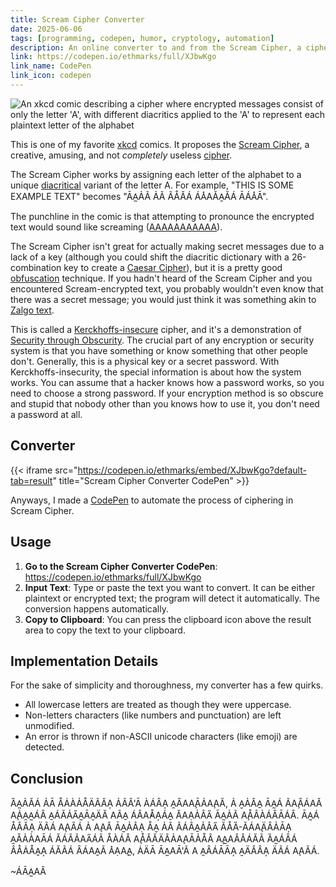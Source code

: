 ```yaml
---
title: Scream Cipher Converter
date: 2025-06-06
tags: [programming, codepen, humor, cryptology, automation]
description: An online converter to and from the Scream Cipher, a cipher where each letter is represented by diacritical variations of 'A'
link: https://codepen.io/ethmarks/full/XJbwKgo
link_name: CodePen
link_icon: codepen
---
```


![An xkcd comic describing a cipher where encrypted messages consist of only the letter 'A', with different diacritics applied to the 'A' to represent each plaintext letter of the alphabet](~/xkcd_scream_cipher.webp "Original: https://xkcd.com/3054/")

This is one of my favorite [xkcd](https://xkcd.com/) comics. It proposes the [Scream Cipher](https://xkcd.com/3054/), a creative, amusing, and not *completely* useless [cipher](https://en.wikipedia.org/wiki/Cipher).

The Scream Cipher works by assigning each letter of the alphabet to a unique [diacritical](https://en.wikipedia.org/wiki/Diacritic) variant of the letter A. For example, "THIS IS SOME EXAMPLE TEXT" becomes "ĀA̰ẢÃ ẢÃ ÃÅǍÁ ÁA̽AǍA̯ĂÁ ĀÁA̽Ā".

The punchline in the comic is that attempting to pronounce the encrypted text would sound like screaming ([AAAAAAAAAAA](https://xkcd.com/2957/)).

The Scream Cipher isn't great for actually making secret messages due to a lack of a key (although you could shift the diacritic dictionary with a 26-combination key to create a [Caesar Cipher](https://en.wikipedia.org/wiki/Caesar_cipher)), but it is a pretty good [obfuscation](https://en.wikipedia.org/wiki/Obfuscation) technique. If you hadn't heard of the Scream Cipher and you encountered Scream-encrypted text, you probably wouldn't even know that there was a secret message; you would just think it was something akin to [Zalgo text](https://en.wikipedia.org/wiki/Zalgo_text).

This is called a [Kerckhoffs-insecure](https://en.wikipedia.org/wiki/Kerckhoffs%27s_principle) cipher, and it's a demonstration of [Security through Obscurity](https://en.wikipedia.org/wiki/Security_through_obscurity). The crucial part of any encryption or security system is that you have something or know something that other people don't. Generally, this is a physical key or a secret password. With Kerckhoffs-insecurity, the special information is about how the system works. You can assume that a hacker knows how a password works, so you need to choose a strong password. If your encryption method is so obscure and stupid that nobody other than you knows how to use it, you don't need a password at all.

## Converter

{{< iframe src="https://codepen.io/ethmarks/embed/XJbwKgo?default-tab=result" title="Scream Cipher Converter CodePen" >}}

Anyways, I made a [CodePen](https://codepen.io) to automate the process of ciphering in Scream Cipher.

## Usage

1. **Go to the Scream Cipher Converter CodePen**: <https://codepen.io/ethmarks/full/XJbwKgo>
2. **Input Text**: Type or paste the text you want to convert. It can be either plaintext or encrypted text; the program will detect it automatically. The conversion happens automatically.
3. **Copy to Clipboard**: You can press the clipboard icon above the result area to copy the text to your clipboard.

## Implementation Details

For the sake of simplicity and thoroughness, my converter has a few quirks.

- All lowercase letters are treated as though they were uppercase.
- Non-letters characters (like numbers and punctuation) are left unmodified.
- An error is thrown if non-ASCII unicode characters (like emoji) are detected.

## Conclusion

<p aria-label="While it obviously isn't very practical, I find the scream cipher delightful and enjoyed making this converter. The only use case I can think of is sending low security private messages over communication channels where nobody else reads xkcd, but that's a pretty funny use case.">ȀA̰ẢĂÁ ẢĀ ÅȦÀẢÅÄÃĂA̦ ẢÃÂ'Ā ÀÁȂA̦ A̯ȂAA̧ĀẢA̧AĂ, Ả A̮ẢÂA̱ ĀA̰Á ÃA̧ȂÁAǍ A̧ẢA̯A̰ÁȂ A̱ÁĂẢA̋A̰ĀA̮ÄĂ AÂA̱ ÁÂA̓ÅA̦ÁA̱ ǍAẠẢÂA̋ ĀA̰ẢÃ A̧ÅÂÀÁȂĀÁȂ. ĀA̰Á ÅÂĂA̦ ÄÃÁ A̧AÃÁ Ả A̧AÂ ĀA̰ẢÂẠ ÅA̮ ẢÃ ÃÁÂA̱ẢÂA̋ ĂÅȀ-ÃÁA̧ÄȂẢĀA̦ A̯ȂẢÀAĀÁ ǍÁÃÃAA̋ÁÃ ÅÀÁȂ A̧ÅǍǍÄÂẢA̧AĀẢÅÂ A̧A̰AÂÂÁĂÃ ȀA̰ÁȂÁ ÂÅȦÅA̱A̦ ÁĂÃÁ ȂÁAA̱Ã A̽ẠA̧A̱, ȦÄĀ ĀA̰AĀ'Ã A A̯ȂÁĀĀA̦ A̮ÄÂÂA̦ ÄÃÁ A̧AÃÁ.</p>

<p aria-label="~Ethan">~ÁĀA̰AÂ</p>
